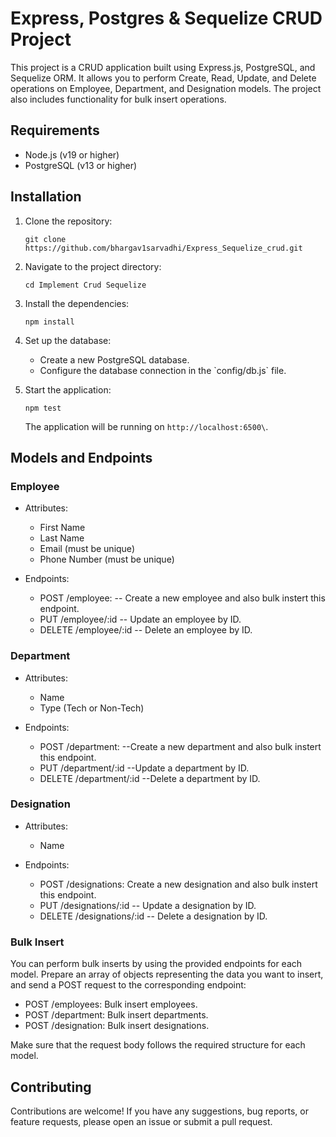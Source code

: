 
# Express, Postgres & Sequelize CRUD Project

This project is a CRUD application built using Express.js, PostgreSQL, and Sequelize ORM. It allows you to perform Create, Read, Update, and Delete operations on Employee, Department, and Designation models. The project also includes functionality for bulk insert operations.

## Requirements

- Node.js (v19 or higher)
- PostgreSQL (v13 or higher)

## Installation

1. Clone the repository:

   ```
   git clone https://github.com/bhargav1sarvadhi/Express_Sequelize_crud.git
   ```

2. Navigate to the project directory:

   ```shell
   cd Implement Crud Sequelize
   ```

3. Install the dependencies:

   ```
   npm install
   ```

4. Set up the database:

   - Create a new PostgreSQL database.
   - Configure the database connection in the \`config/db.js\` file.


5. Start the application:

   ```shell
   npm test
   ```

    
     The application will be running on  `http://localhost:6500\`.
    

## Models and Endpoints

### Employee

- Attributes:
  - First Name
  - Last Name
  - Email (must be unique)
  - Phone Number (must be unique)

- Endpoints:
  - POST /employee:   -- Create a new employee and also bulk instert this endpoint.
  - PUT /employee/:id  -- Update an employee by ID.
  - DELETE /employee/:id -- Delete an employee by ID.

### Department

- Attributes:
  - Name
  - Type (Tech or Non-Tech)

- Endpoints:
  - POST /department: --Create a new department and also bulk instert this endpoint.
  - PUT /department/:id --Update a department by ID.
  - DELETE /department/:id --Delete a department by ID.

### Designation

- Attributes:
  - Name

- Endpoints:
  - POST /designations: Create a new designation and also bulk instert this endpoint.
  - PUT /designations/:id -- Update a designation by ID.
  - DELETE /designations/:id -- Delete a designation by ID.

### Bulk Insert

You can perform bulk inserts by using the provided endpoints for each model. Prepare an array of objects representing the data you want to insert, and send a POST request to the corresponding endpoint:

- POST /employees: Bulk insert employees.
- POST /department: Bulk insert departments.
- POST /designation: Bulk insert designations.

Make sure that the request body follows the required structure for each model.

## Contributing

Contributions are welcome! If you have any suggestions, bug reports, or feature requests, please open an issue or submit a pull request.

